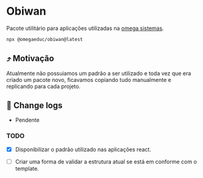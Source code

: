 # Obiwan

Pacote utilitário para aplicações utilizadas na [omega sistemas](https://omegasistemas.net.br).

```sh
npx @omegaeduc/obiwan@latest
```

## ⤴️ Motivação

Atualmente não possuiamos um padrão a ser utilizado e toda vez que era criado um pacote novo, ficavamos copiando tudo manualmente e replicando para cada projeto.

## 📰 Change logs

- Pendente

### TODO

- [x] Disponibilizar o padrão utilizado nas aplicações react.
- [ ] Criar uma forma de validar a estrutura atual se está em conforme com o template.
 


